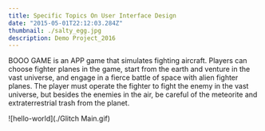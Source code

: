 ```yaml
---
title: Specific Topics On User Interface Design
date: "2015-05-01T22:12:03.284Z"
thumbnail: ./salty_egg.jpg
description: Demo Project_2016
---
```



BOOO GAME is an APP game that simulates fighting aircraft. Players can choose fighter planes in the game, start from the earth and venture in the vast universe, and engage in a fierce battle of space with alien fighter planes.
The player must operate the fighter to fight the enemy in the vast universe, but besides the enemies in the air, be careful of the meteorite and extraterrestrial trash from the planet.
<style>{Align: "center",}</style>
![hello-world](./Glitch Main.gif)
